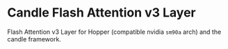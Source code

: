 # Candle Flash Attention v3 Layer

Flash Attention v3 Layer for Hopper (compatible nvidia `sm90a` arch) and the candle framework. 
